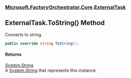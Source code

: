 ### [Microsoft.FactoryOrchestrator.Core](Microsoft_FactoryOrchestrator_Core.md 'Microsoft.FactoryOrchestrator.Core').[ExternalTask](Microsoft_FactoryOrchestrator_Core_ExternalTask.md 'Microsoft.FactoryOrchestrator.Core.ExternalTask')
## ExternalTask.ToString() Method
Converts to string.  
```csharp
public override string ToString();
```
#### Returns
[System.String](https://docs.microsoft.com/en-us/dotnet/api/System.String 'System.String')  
A [System.String](https://docs.microsoft.com/en-us/dotnet/api/System.String 'System.String') that represents this instance.  
